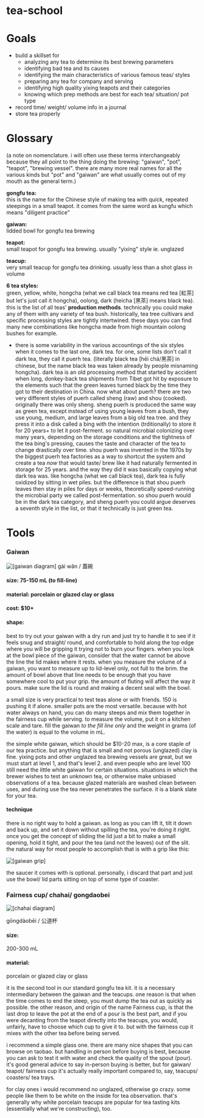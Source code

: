 # tea-school
# Goals
- build a skillset for 
	- analyzing any tea to determine its best brewing parameters 
	- identifying bad tea and its causes
	- identifying the main characteristics of various famous teas/ styles
	- preparing any tea for company and serving
	- identifying high quality yixing teapots and their categories
	- knowing which prep methods are best for each tea/ situation/ pot type
- record time/ weight/ volume info in a journal
- store tea properly

# Glossary
(a note on  nomenclature. i will often use these terms interchangeably because they all point to the thing doing the brewing: "gaiwan", "pot", "teapot", "brewing vessel". there are many more real names for all the various kinds but "pot" and "gaiwan" are what usually comes out of my mouth as the general term.)  

**gongfu tea:**  
this is the name for the Chinese style of making tea with quick, repeated steepings in a small teapot. it comes from the same word as kungfu which means "diligent practice" 
 
**gaiwan:**  
lidded bowl for gongfu tea brewing  

**teapot:**  
small teapot for gongfu tea brewing. usually "yixing" style ie. unglazed  

**teacup:**  
very small teacup for gongfu tea drinking. usually less than a shot glass in volume  

**6 tea styles:**  
green, yellow, white, hongcha (what we call black tea means red tea [紅茶] but let's just call it hongcha), oolong, dark (heicha [黑茶] means black tea). this is the list of all teas' **production methods**. technically you could make any of them with any variety of tea bush. historically, tea tree cultivars and specific processing styles are tightly intertwined. these days  you can find many new combinations like hongcha made from high mountain oolong bushes for example. 
- there is some variability in the various accountings of the six styles when it comes to the last one, dark tea. for one, some lists don't call it dark tea, they call it puerh tea. (literally black tea [hēi chá/黑茶] in chinese, but the name black tea was taken already by people misnaming hongcha). dark tea is an old processing method that started by accident when long, donkey-back tea shipments from Tibet got hit by exposure to the elements such that the green leaves turned black by the time they got to their destination in China. now what about puerh? there are two very different styles of puerh called sheng (raw) and shou (cooked). originally there was only sheng. sheng puerh is produced the same way as green tea, except instead of using young leaves from a bush, they use young, medium, and large leaves from a big old tea tree. and they press it into a disk called a bing with the intention (trditionally) to store it for 20 years+ to let it post-ferment. so natural microbial colonizing over many years, depending on the storage conditions and the tightness of the tea bing's pressing, causes the taste and character of the tea to change drastically over time. shou puerh was invented in the 1970s by the biggest puerh tea factories as a way to shortcut the system and create a tea *now* that would taste/ brew like it had naturally fermented in storage for 25 years. and the way they did it was basically copying what dark tea was. like hongcha (what we call black tea), dark tea is fully oxidized by sitting in wet piles. but the difference is that shou puerh leaves then stay in piles for days or weeks, theoretically speed-running the microbial party we called post-fermentation. so shou puerh would be in the dark tea category, and sheng puerh you could argue deserves a seventh style in the list, or that it technically is just green tea.
# Tools
### Gaiwan
![[gaiwan diagram]](https://i.imgur.com/qedQp5q.png)
gài wǎn / 蓋碗

#### size: 75-150 mL (to fill-line)
#### material: porcelain or glazed clay or glass
#### cost: $10+
#### shape: 
best to try out your gaiwan with a dry run and just try to handle it to see if it feels snug and straight/ round, and comfortable to hold along the top edge where you will be gripping it trying not to burn your fingers. when you look at the bowl piece of the gaiwan, consider that the water cannot be above the line the lid makes where it rests. when you measure the volume of a gaiwan, you want to measure up to lid-level only, not full to the brim.
the amount of bowl above that line needs to be enough that you have somewhere cool to put your grip. the amount of fluting will affect the way it pours. make sure the lid is round and making a decent seal with the bowl.

a small size is very practical to test teas alone or with friends. 150 is pushing it if alone. smaller pots are the most versatile. because with hot water always on hand, you can do many steeps and mix them together in the fairness cup while serving.
to measure the volume, put it on a kitchen scale and tare. fill the gaiwan *to the fill line only* and the weight in grams (of the water) is equal to the volume in mL. 


the simple white gaiwan, which should be $10-20 max, is a core staple of our tea practice. but anything that is small and not porous (unglazed) clay is fine. yixing pots and other unglazed tea brewing vessels are great, but we must start at level 1, and that's level 2. and even people who are level 100 still need the little white gaiwan for certain situations. situations in which the brewer wishes to test an unknown tea, or otherwise make unbiased observations of a tea. because glazed materials are washed clean between uses, and during use the tea never penetrates the surface. it is a blank slate for your tea.

#### technique
there is no right way to hold a gaiwan. as long as you can lift it, tilt it down and back up, and set it down without spilling the tea, you're doing it right. once you get the concept of sliding the lid just a bit to make a small opening, hold it tight, and pour the tea (and not the leaves) out of the slit. the natural way for most people to accomplish that is with a grip like this:

![[gaiwan grip]](https://i.imgur.com/6rRm8aO.jpeg)

the saucer it comes with is optional. personally, i discard that part and just use the bowl/ lid parts sitting on top of some type of coaster.


### Fairness cup/ chahai/ gongdaobei

![[chahai diagram]](https://i.imgur.com/QNVAqSb.png)

gōngdàobēi / 公道杯 

#### size: 
200-300 mL

#### material: 
porcelain or glazed clay or glass

it is the second tool in our standard gongfu tea kit. it is a necessary intermediary between the gaiwan and the teacups. one reason is that when the time comes to end the steep, you must dump the tea out as quickly as possible. the other reason, and origin of the name Fairness cup, is that the last drop to leave the pot at the end of a pour is the best part, and if you were decanting from the teapot directly into the teacups, you would, unfairly, have to choose which cup to give it to. but with the fairness cup it mixes with the other tea before being served.



i recommend a simple glass one. there are many nice shapes that you can browse on taobao. but handling in person before buying is best, because you can ask to test it with water and check the quality of the spout (pour). it's good general advice to say in-person buying is better, but for gaiwan/ teapot/ fairness cup it's actually really important compared to, say, teacups/ coasters/ tea trays.

for clay ones i would recommend no unglazed, otherwise go crazy. some people like them to be white on the inside for tea observation. that's generally why white porcelain teacups are popular for tea tasting kits (essentially what we're constructing), too.

